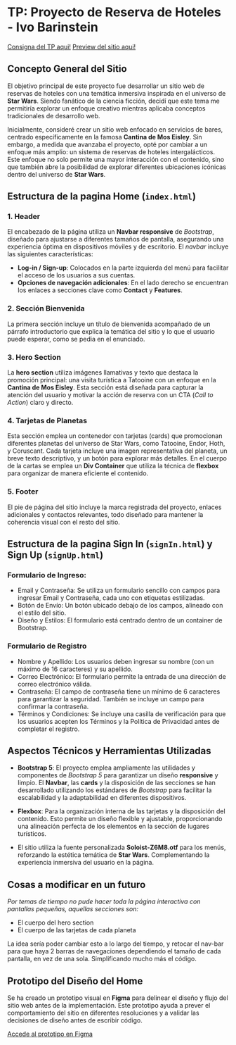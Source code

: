 # TP: Proyecto de Reserva de Hoteles - Ivo Barinstein
[Consigna del TP aqui!](/Consigna.md)
[Preview del sitio aqui!](https://ivobarin.github.io/TP1-UTN-PIII-C331/)

## Concepto General del Sitio
El objetivo principal de este proyecto fue desarrollar un sitio web de reservas de hoteles con una temática inmersiva inspirada en el universo de **Star Wars**. Siendo fanático de la ciencia ficción, decidí que este tema me permitiría explorar un enfoque creativo mientras aplicaba conceptos tradicionales de desarrollo web. 

Inicialmente, consideré crear un sitio web enfocado en servicios de bares, centrado específicamente en la famosa **Cantina de Mos Eisley**. Sin embargo, a medida que avanzaba el proyecto, opté por cambiar a un enfoque más amplio: un sistema de reservas de hoteles intergalácticos. Este enfoque no solo permite una mayor interacción con el contenido, sino que también abre la posibilidad de explorar diferentes ubicaciones icónicas dentro del universo de **Star Wars**.

## Estructura de la pagina Home (`index.html`)

### **1. Header**
El encabezado de la página utiliza un **Navbar responsive** de _Bootstrap_, diseñado para ajustarse a diferentes tamaños de pantalla, asegurando una experiencia óptima en dispositivos móviles y de escritorio. El _navbar_ incluye las siguientes características:
- **Log-in / Sign-up**: Colocados en la parte izquierda del menú para facilitar el acceso de los usuarios a sus cuentas.
- **Opciones de navegación adicionales**: En el lado derecho se encuentran los enlaces a secciones clave como **Contact** y **Features**.

### **2. Sección Bienvenida**
La primera sección incluye un título de bienvenida acompañado de un párrafo introductorio que explica la temática del sitio y lo que el usuario puede esperar, como se pedia en el enunciado.

### **3. Hero Section**
La **hero section** utiliza imágenes llamativas y texto que destaca la promoción principal: una visita turística a Tatooine con un enfoque en la **Cantina de Mos Eisley**. Esta sección está diseñada para capturar la atención del usuario y motivar la acción de reserva con un CTA (_Call to Action_) claro y directo.

### **4. Tarjetas de Planetas**
Esta sección emplea un contenedor con tarjetas (cards) que promocionan diferentes planetas del universo de Star Wars, como Tatooine, Endor, Hoth, y Coruscant. Cada tarjeta incluye una imagen representativa del planeta, un breve texto descriptivo, y un botón para explorar más detalles.
En el cuerpo de la cartas se emplea un **Div Container** que utiliza la técnica de **flexbox** para organizar de manera eficiente el contenido.

### **5. Footer**
El pie de página del sitio incluye la marca registrada del proyecto, enlaces adicionales y contactos relevantes, todo diseñado para mantener la coherencia visual con el resto del sitio.

## Estructura de la pagina Sign In (`signIn.html`) y Sign Up (`signUp.html`)
### Formulario de Ingreso:
- Email y Contraseña: Se utiliza un formulario sencillo con campos para ingresar Email y Contraseña, cada uno con etiquetas estilizadas.
- Botón de Envío: Un botón ubicado debajo de los campos, alineado con el estilo del sitio.
- Diseño y Estilos: El formulario está centrado dentro de un container de Bootstrap.

### Formulario de Registro
- Nombre y Apellido: Los usuarios deben ingresar su nombre (con un máximo de 16 caracteres) y su apellido.
- Correo Electrónico: El formulario permite la entrada de una dirección de correo electrónico válida.
- Contraseña: El campo de contraseña tiene un mínimo de 6 caracteres para garantizar la seguridad. También se incluye un campo para confirmar la contraseña.
- Términos y Condiciones: Se incluye una casilla de verificación para que los usuarios acepten los Términos y la Política de Privacidad antes de completar el registro.

## Aspectos Técnicos y Herramientas Utilizadas

- **Bootstrap 5**: El proyecto emplea ampliamente las utilidades y componentes de _Bootstrap 5_ para garantizar un diseño **responsive** y limpio. El **Navbar**, las **cards** y la disposición de las secciones se han desarrollado utilizando los estándares de _Bootstrap_ para facilitar la escalabilidad y la adaptabilidad en diferentes dispositivos.
  
- **Flexbox**: Para la organización interna de las tarjetas y la disposición del contenido. Esto permite un diseño flexible y ajustable, proporcionando una alineación perfecta de los elementos en la sección de lugares turísticos.

- El sitio utiliza la fuente personalizada **Soloist-Z6M8.otf** para los menús, reforzando la estética temática de **Star Wars**. Complementando la experiencia inmersiva del usuario en la página.

## Cosas a modificar en un futuro
_Por temas de tiempo no pude hacer toda la página interactiva con pantallas pequeñas, aquellas secciones son:_
- El cuerpo del hero section 
- El cuerpo de las tarjetas de cada planeta

La idea sería poder cambiar esto a lo largo del tiempo, y retocar el nav-bar para que haya 2 barras de navegaciones dependiendo el tamaño de cada pantalla, en vez de una sola. Simplificando mucho más el código. 

## Prototipo del Diseño del Home 

Se ha creado un prototipo visual en **Figma** para delinear el diseño y flujo del sitio web antes de la implementación. Este prototipo ayuda a prever el comportamiento del sitio en diferentes resoluciones y a validar las decisiones de diseño antes de escribir código.

[Accede al prototipo en Figma](https://www.figma.com/design/fgmMxqwZDXsBfbRregmNyW/Star-Wars-Hotel?node-id=1-2&t=zyiUyEeoxH1hteXz-1)


